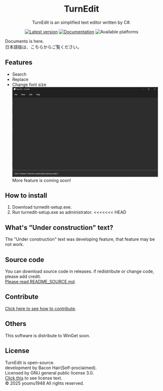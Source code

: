 <h1 align="center">TurnEdit</h1>
<p align="center">TurnEdit is an simplified text editor written by C#.</p>
<p align="center">
<a href="https://github.com/suzuki3932/TurnEdit/releases"><img src="https://img.shields.io/badge/any_text-1.1-blue?style=flat&label=Latest" alt="Latest version"></a>
<a href="https://github.com/suzuki3932/TurnEdit/wiki"><img src="https://img.shields.io/badge/any_text-here-blue?style=flat&label=Documentation" alt="Documentation"></a>
<img src="https://img.shields.io/badge/any_text-Windows-blue?style=flat&label=Available%20on" alt="Available platforms">
</p>
  
Documents is here.  
日本語版は、こちらからご覧ください。  
## Features
- Search
- Replace
- Change font size
![TurnEdit screen shot](screenshots/turnedit-window.png)
More feature is coming soon!
## How to install
1. Download turnedit-setup.exe.
2. Run turnedit-setup.exe as administrator.
<<<<<<< HEAD
## What's "Under construction" text?  
The "Under construction" text was developing feature, that feature may be not work.  
## Source code  
You can download source code in releases.
if redistribute or change code, please add credit.  
[Please read README_SOURCE.md](src/README_SOURCE.md).  
## Contribute
[Click here to see how to contribute](https://github.com/suzuki3932/TurnEdit/blob/main/CONTRIBUTING.md).
## Others
This software is distribute to WinGet soon.
## License
TurnEdit is open-source.  
development by Bacon Hair(Self-proclaimed).  
Licensed by GNU general public license 3.0.  
[Click this](https://github.com/suzuki3932/TurnEdit?tab=GPL-3.0-1-ov-file) to see license text.  
&copy; 2025 youmu1948 All rights reserved.
